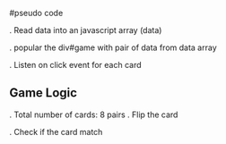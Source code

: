 #pseudo code

. Read data into an javascript array (data)

. popular the div#game with pair of data from data array

. Listen on click event for each card


## Game Logic
. Total number of cards: 8 pairs
. Flip the card

. Check if the card match
